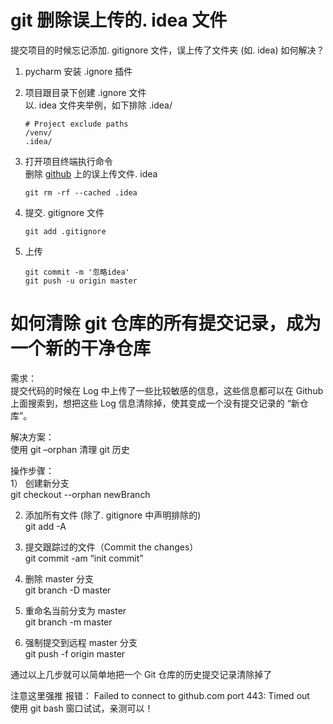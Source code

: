 # git 删除误上传的. idea 文件

提交项目的时候忘记添加. gitignore 文件，误上传了文件夹 (如. idea) 如何解决？

1.  pycharm 安装 .ignore 插件
    
2.  项目跟目录下创建 .ignore 文件  
    以. idea 文件夹举例，如下排除 .idea/
    
    ```
    # Project exclude paths
    /venv/
    .idea/
    ```
    
3.  打开项目终端执行命令  
    删除 [github](https://so.csdn.net/so/search?q=github&spm=1001.2101.3001.7020) 上的误上传文件. idea
    
    ```
    git rm -rf --cached .idea
    ```
    
4.  提交. gitignore 文件
    
    ```
    git add .gitignore
    ```
    
5.  上传
    
    ```
    git commit -m '忽略idea'
    git push -u origin master
    ```
    

# 如何清除 git 仓库的所有提交记录，成为一个新的干净仓库

需求：  
提交代码的时候在 Log 中上传了一些比较敏感的信息，这些信息都可以在 Github 上面搜索到，想把这些 Log 信息清除掉，使其变成一个没有提交记录的 “新仓库”。

解决方案：  
使用 git –orphan 清理 git 历史

操作步骤：  
1） 创建新分支  
git checkout --orphan newBranch

2.  添加所有文件 (除了. gitignore 中声明排除的)  
    git add -A
    
3.  提交跟踪过的文件（Commit the changes）  
    git commit -am “init commit”
    

4) 删除 master 分支  
git branch -D master

5.  重命名当前分支为 master  
    git branch -m master
    
6.  强制提交到远程 master 分支  
    git push -f origin master
    

通过以上几步就可以简单地把一个 Git 仓库的历史提交记录清除掉了

注意这里强推 报错： Failed to connect to github.com port 443: Timed out  
使用 git bash 窗口试试，亲测可以！